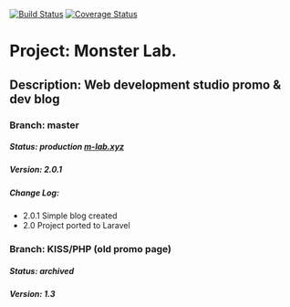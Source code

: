 [![Build Status](https://travis-ci.org/mikewazovzky/monsterlab.svg?branch=master)](https://travis-ci.org/mikewazovzky/monsterlab)
[![Coverage Status](https://coveralls.io/repos/github/mikewazovzky/monsterlab/badge.svg?branch=master)](https://coveralls.io/github/mikewazovzky/monsterlab?branch=master)

# Project: Monster Lab.
## Description: Web development studio promo & dev blog
### Branch: master
##### Status: production [m-lab.xyz](http://m-lab.xyz)
##### Version: 2.0.1
##### Change Log:
- 2.0.1 Simple blog created
- 2.0   Project ported to Laravel

### Branch: KISS/PHP (old promo page)
##### Status: archived
##### Version: 1.3
